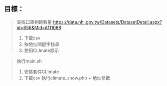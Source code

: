## 目標：
>查找口罩剩餘數量
>https://data.nhi.gov.tw/Datasets/DatasetDetail.aspx?id=656&Mid=A111088
>    1. 下載csv
>    2. 依地址關鍵字找尋
>    3. 使用CLImate顯示

>執行main.sh
>    1. 安裝套件CLImate
>    2. 下載csv
>執行climate_show.php + 地址參數
